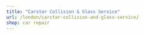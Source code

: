```yaml
---
title: "Carstar Collision & Glass Service"
url: /london/carstar-collision-and-glass-service/
shop: car repair
---
```

